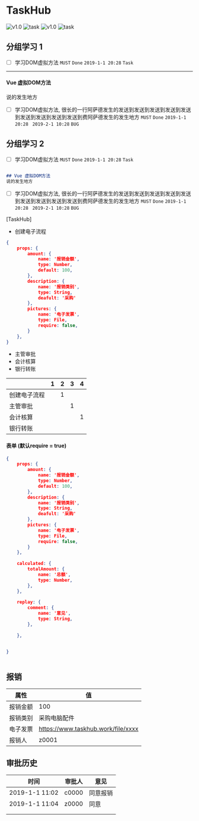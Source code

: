 # TaskHub
![v1.0](https://img.shields.io/badge/version-1.0-green.svg) ![task](https://img.shields.io/badge/type-task-yellow.svg) ![v1.0](https://img.shields.io/badge/state-done-blue.svg) ![task](https://img.shields.io/badge/type-task-yellow.svg)
## 分组学习 1 

- [ ] 学习DOM虚拟方法 `MUST` `Done` `2019-1-1 20:28` `Task`
---
#### Vue 虚拟DOM方法

说的发生地方








- [ ] 学习DOM虚拟方法, 很长的一行阿萨德发生的发送到发送到发送到发送到发送到发送到发送到发送到发送到费阿萨德发生的发生地方 `MUST` `Done` `2019-1-1 20:28` ` 2019-2-1 10:28` `BUG`




## 分组学习 2

- [ ] 学习DOM虚拟方法 `MUST` `Done` `2019-1-1 20:28` `Task`
```markdown

## Vue 虚拟DOM方法
说的发生地方
```


- [ ] 学习DOM虚拟方法, 很长的一行阿萨德发生的发送到发送到发送到发送到发送到发送到发送到发送到发送到费阿萨德发生的发生地方 `MUST` `Done` `2019-1-1 20:28` ` 2019-2-1 10:28` `BUG`





[TaskHub] 

* 创建电子流程
```json
{
    props: {
        amount: {
            name: '报销金额',
            type: Number,
            default: 100,
        },
        description: {
            name: '报销类别',
            type: String,
            deafult: '采购'
        },
        pictures: {
            name: '电子发票',
            type: File,
            require: false,
        }
    },
}
```
* 主管审批
* 会计核算
* 银行转账



|              |  1   |  2   |  3   |  4   |
| ------------ | :--: | :--: | :--: | :--: |
| 创建电子流程 |      |  1   |      |      |
| 主管审批     |      |      |  1   |      |
| 会计核算     |      |      |      |  1   |
| 银行转账     |      |      |      |      |



#### 表单 (默认require = true)

```json
{
    props: {
        amount: {
            name: '报销金额',
            type: Number,
            default: 100,
        },
        description: {
            name: '报销类别',
            type: String,
            deafult: '采购'
        },
        pictures: {
            name: '电子发票',
            type: File,
            require: false,
        }
    },
    
    calculated: {
        totalAmount: {
            name: '总额',
            type: Number,
        },
    },
    
    replay: {
        comment: {
            name: '意见',
            type: String,
        },
        
    },
    
    
}



```



## 报销

| 属性     | 值                                 |
| -------- | ---------------------------------- |
| 报销金额 | 100                                |
| 报销类别 | 采购电脑配件                       |
| 电子发票 | https://www.taskhub.work/file/xxxx |
| 报销人   | z0001                          |



## 审批历史

| 时间           | 审批人 | 意见     |
| -------------- | ------ | -------- |
| 2019-1-1 11:02 | c0000  | 同意报销 |
| 2019-1-1 11:04 | z0000  | 同意     |
|                |        |          |
|                |        |          |





